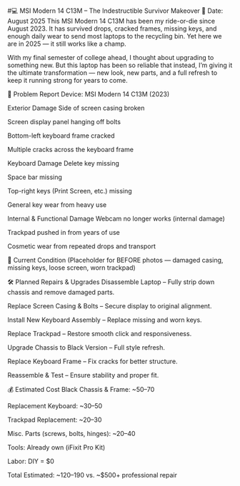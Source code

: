 #💻 MSI Modern 14 C13M – The Indestructible Survivor Makeover
📅 Date: August 2025
This MSI Modern 14 C13M has been my ride-or-die since August 2023. It has survived drops, cracked frames, missing keys, and enough daily wear to send most laptops to the recycling bin. Yet here we are in 2025 — it still works like a champ.

With my final semester of college ahead, I thought about upgrading to something new. But this laptop has been so reliable that instead, I’m giving it the ultimate transformation — new look, new parts, and a full refresh to keep it running strong for years to come.

🛑 Problem Report
Device: MSI Modern 14 C13M (2023)

Exterior Damage
Side of screen casing broken

Screen display panel hanging off bolts

Bottom-left keyboard frame cracked

Multiple cracks across the keyboard frame

Keyboard Damage
Delete key missing

Space bar missing

Top-right keys (Print Screen, etc.) missing

General key wear from heavy use

Internal & Functional Damage
Webcam no longer works (internal damage)

Trackpad pushed in from years of use

Cosmetic wear from repeated drops and transport

📸 Current Condition
(Placeholder for BEFORE photos — damaged casing, missing keys, loose screen, worn trackpad)

🛠️ Planned Repairs & Upgrades
Disassemble Laptop – Fully strip down chassis and remove damaged parts.

Replace Screen Casing & Bolts – Secure display to original alignment.

Install New Keyboard Assembly – Replace missing and worn keys.

Replace Trackpad – Restore smooth click and responsiveness.

Upgrade Chassis to Black Version – Full style refresh.

Replace Keyboard Frame – Fix cracks for better structure.

Reassemble & Test – Ensure stability and proper fit.

💰 Estimated Cost
Black Chassis & Frame: ~$50–$70

Replacement Keyboard: ~$30–$50

Trackpad Replacement: ~$20–$30

Misc. Parts (screws, bolts, hinges): ~$20–$40

Tools: Already own (iFixit Pro Kit)

Labor: DIY = $0

Total Estimated: ~$120–$190 vs. ~$500+ professional repair
